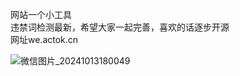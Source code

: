 网站一个小工具<br>
违禁词检测最新，希望大家一起完善，喜欢的话逐步开源<br>
网址we.actok.cn<br>

![微信图片_20241013180049](https://github.com/user-attachments/assets/011aea6e-71c7-4ddd-8f9c-16684eeec30e)
